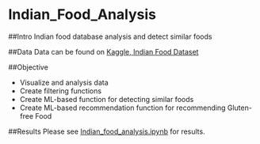# Indian_Food_Analysis

##Intro
Indian food database analysis and detect similar foods

##Data
Data can be found on [Kaggle, Indian Food Dataset](https://www.kaggle.com/nehaprabhavalkar/indian-food-101)

##Objective
* Visualize and analysis data
* Create filtering functions
* Create ML-based function for detecting similar foods
* Create ML-based recommendation function for recommending Gluten-free Food

##Results
Please see [Indian_food_analysis.ipynb](Indian_food_analysis.ipynb) for results.
 

